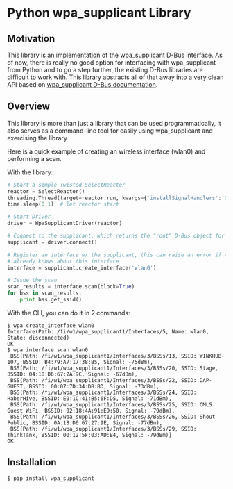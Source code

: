 Python wpa_supplicant Library
=============================

Motivation
----------

This library is an implementation of the wpa_supplicant D-Bus interface.  As of now,
there is really no good option for interfacing with wpa_supplicant from Python and
to go a step further, the existing D-Bus libraries are difficult to work with.  This
library abstracts all of that away into a very clean API based on [wpa_supplicant
D-Bus documentation](http://w1.fi/wpa_supplicant/devel/dbus.html).


Overview
--------

This library is more than just a library that can be used programmatically, it also
serves as a command-line tool for easily using wpa_supplicant and exercising the library.

Here is a quick example of creating an wireless interface (wlan0) and performing a scan.

With the library:

```py
# Start a simple Twisted SelectReactor
reactor = SelectReactor()
threading.Thread(target=reactor.run, kwargs={'installSignalHandlers': 0}).start()
time.sleep(0.1)  # let reactor start

# Start Driver
driver = WpaSupplicantDriver(reactor)

# Connect to the supplicant, which returns the "root" D-Bus object for wpa_supplicant
supplicant = driver.connect()

# Register an interface w/ the supplicant, this can raise an error if the supplicant
# already knows about this interface
interface = supplicant.create_interface('wlan0')

# Issue the scan
scan_results = interface.scan(block=True)
for bss in scan_results:
    print bss.get_ssid()
```

With the CLI, you can do it in 2 commands:

```
$ wpa create_interface wlan0
Interface(Path: /fi/w1/wpa_supplicant1/Interfaces/5, Name: wlan0, State: disconnected)
OK
$ wpa interface scan wlan0
 BSS(Path: /fi/w1/wpa_supplicant1/Interfaces/3/BSSs/13, SSID: WINKHUB-107, BSSID: B4:79:A7:17:38:B5, Signal: -75dBm),
 BSS(Path: /fi/w1/wpa_supplicant1/Interfaces/3/BSSs/20, SSID: Stage, BSSID: 04:18:D6:67:2A:9C, Signal: -67dBm),
 BSS(Path: /fi/w1/wpa_supplicant1/Interfaces/3/BSSs/22, SSID: DAP-GUEST, BSSID: 00:07:7D:34:DB:BD, Signal: -73dBm),
 BSS(Path: /fi/w1/wpa_supplicant1/Interfaces/3/BSSs/24, SSID: HaberHive, BSSID: E0:1C:41:B5:6F:D5, Signal: -71dBm),
 BSS(Path: /fi/w1/wpa_supplicant1/Interfaces/3/BSSs/25, SSID: CMLS Guest WiFi, BSSID: 02:18:4A:91:E9:50, Signal: -79dBm),
 BSS(Path: /fi/w1/wpa_supplicant1/Interfaces/3/BSSs/26, SSID: Shout Public, BSSID: 0A:18:D6:67:27:9E, Signal: -77dBm),
 BSS(Path: /fi/w1/wpa_supplicant1/Interfaces/3/BSSs/29, SSID: ThinkTank, BSSID: 00:12:5F:03:AD:B4, Signal: -79dBm)]
OK
```


Installation
------------

```sh
$ pip install wpa_supplicant
```
